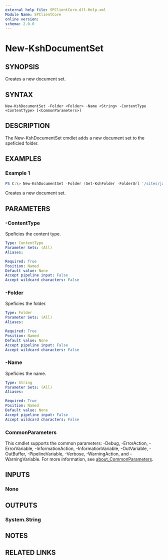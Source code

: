 ```yaml
---
external help file: SPClientCore.dll-Help.xml
Module Name: SPClientCore
online version:
schema: 2.0.0
---
```


# New-KshDocumentSet

## SYNOPSIS
Creates a new document set.

## SYNTAX

```
New-KshDocumentSet -Folder <Folder> -Name <String> -ContentType <ContentType> [<CommonParameters>]
```

## DESCRIPTION
The New-KshDocumentSet cmdlet adds a new document set to the speficied folder.

## EXAMPLES

### Example 1
```powershell
PS C:\> New-KshDocumentSet -Folder (Get-KshFolder -FolderUrl '/sites/japan/hr/Shared%20Documents') -Name 'Design Documents' -ContentType (Get-KshContentType -List (Get-KshList -ListUrl '/sites/japan/hr/Shared%20Documents' -ContentTypeId '0x0120D5200014BC33BECFD5C340922C6D6CECC7830D008BB6866D789F8E48B1DFD8CCF0B26886'))
```

Creates a new document set.

## PARAMETERS

### -ContentType
Speficies the content type.

```yaml
Type: ContentType
Parameter Sets: (All)
Aliases:

Required: True
Position: Named
Default value: None
Accept pipeline input: False
Accept wildcard characters: False
```

### -Folder
Speficies the folder.

```yaml
Type: Folder
Parameter Sets: (All)
Aliases:

Required: True
Position: Named
Default value: None
Accept pipeline input: False
Accept wildcard characters: False
```

### -Name
Speficies the name.

```yaml
Type: String
Parameter Sets: (All)
Aliases:

Required: True
Position: Named
Default value: None
Accept pipeline input: False
Accept wildcard characters: False
```

### CommonParameters
This cmdlet supports the common parameters: -Debug, -ErrorAction, -ErrorVariable, -InformationAction, -InformationVariable, -OutVariable, -OutBuffer, -PipelineVariable, -Verbose, -WarningAction, and -WarningVariable. For more information, see [about_CommonParameters](http://go.microsoft.com/fwlink/?LinkID=113216).

## INPUTS

### None

## OUTPUTS

### System.String

## NOTES

## RELATED LINKS
